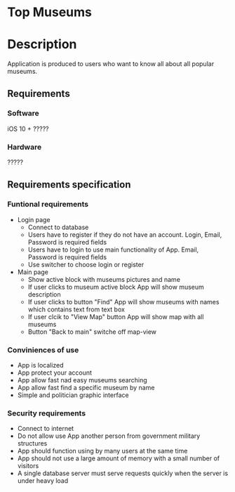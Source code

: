 # Top Museums  
# Description  
Application is produced to users who want to know all about all popular museums.

## Requirements  
### Software  
iOS 10 +
?????  
### Hardware  
?????  
## Requirements specification
### Funtional requirements
- Login page
    - Connect to database
    - Users have to register if they do not have an account. Login, Email, Password is required fields
    - Users have to login to use main functionality of App. Email, Password is required fields
    - Use switcher to choose login or register
- Main page
    - Show active block with museums pictures and name
    - If user clicks to museum active block App will show museum description
    - If user clicks to button "Find" App will show museums with names which contains text from text box
    - If user clcik to "View Map" button App will show map with all museums
    - Button "Back to main" switche off map-view

### Conviniences of use
- App is localized
- App protect your account
- App allow fast nad easy museums searching
- App allow fast find a specific museum by name
- Simple and politician graphic interface

### Security requirements
- Connect to internet  
- Do not allow use App another person from government military structures
- App should function using by many users at the same time
- App should not use a large amount of memory with a small number of visitors
- A single database server must serve requests quickly when the server is under heavy load

